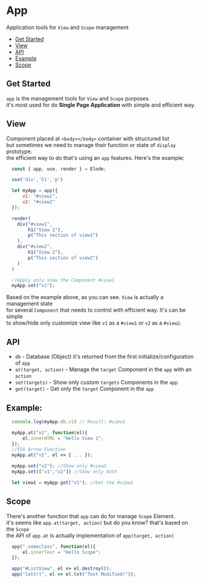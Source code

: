 # App
Application tools for `View` and `Scope` management

- [Get Started](https://github.com/equneko/elode/edit/main/docs/reference/app.md#get-started)
- [View](https://github.com/equneko/elode/edit/main/docs/reference/app.md#app)
- [API](https://github.com/equneko/elode/blob/main/docs/reference/app.md#api)
- [Example](https://github.com/equneko/elode/blob/main/docs/reference/app.md#example)
- [Scope](https://github.com/equneko/elode/blob/main/docs/reference/app.md#scope)

## Get Started
`app` is the management tools for `View` and `Scope` purposes. <br>
it's most used for do **Single Page Application** with simple and efficient way. <br>

## View
Component placed at `<body></body>` container with structured list <br>
but sometimes we need to manage their function or state of `display` prototype. <br>
the efficient way to do that's using an `app` features. Here's the example:
```javascript
  const { app, use, render } = Elode;

  use('div','h1','p')

  let myApp = app({
      v1: "#view1",
      v2: "#view2"
  });

  render(
    div("#view1",
        h1("View 1"),
        p("This section of view1")
    ),
    div("#view2",
        h1("View 2"),
        p("This section of view2")
    )
  )

  //Apply only show the Component #view1
  myApp.set("v1");
```
Based on the example above, as you can see. `View` is actually a management state <br>
for several `Component` that needs to control with efficient way. It's can be simple <br>
to show/hide only customize view like `v1` as a `#view1` or `v2` as a `#view2`.

## API
- `db` - Database (Object) it's returned from the first initialize/configuration of `app`
- `at(target, action)` - Manage the `target` Component in the `app` with an `action`
- `set(targets)` - Show only custom `targets` Components in the `app`
- `get(target)` - Get only the `target` Component in the `app`

## Example:
```javascript
  console.log(myApp.db.v1) // Result: #view1
```
```javascript
  myApp.at("v1", function(el){
      el.innerHTML = "Hello View 1";
  });
  //ES6 Arrow Function
  myApp.at("v1", el => { ... });
```
```javascript
  myApp.set("v2"); //Show only #view2
  myApp.set(["v1","v2"]) //Show only both
```
```javascript
  let view1 = myApp.get("v1"); //Get the #view1
```

## Scope
There's another function that `app` can do for manage `Scope` Element. <br>
it's seems like `app.at(target, action)` but do you know? that's based on the `Scope` <br>
the API of `app.at` is actually implementation of `app(target, action)` <br>
```javascript
  app(".someclass", function(el){
      el.innerText = "Hello Scope";
  });

  app("#ListView", el => el.destroy());
  app("[attr]", el => el.txt("Text Modified!"));
```
